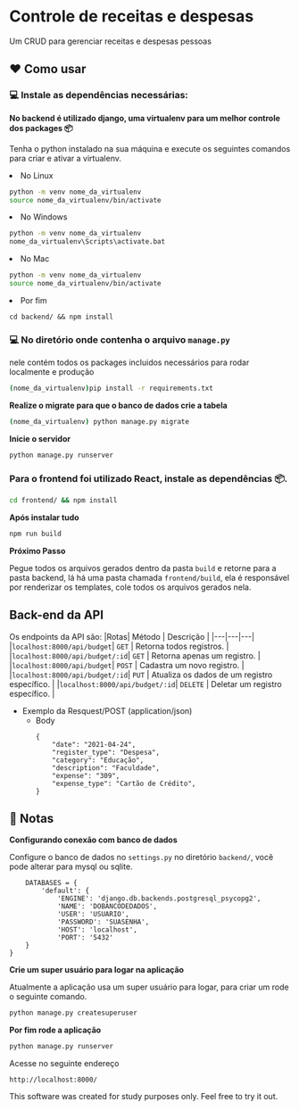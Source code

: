 # Controle de receitas e despesas    

Um CRUD para gerenciar receitas e despesas pessoas
## :heart: Como usar
### :computer: Instale as dependências necessárias:

**No backend é utilizado django, uma virtualenv para um melhor controle dos packages 📦**

Tenha o python instalado na sua máquina e execute os seguintes comandos para criar e ativar a virtualenv.

<li>No Linux

   ```sh
   python -m venv nome_da_virtualenv
   source nome_da_virtualenv/bin/activate
   ```

</li>

<li>No Windows

   ```sh
   python -m venv nome_da_virtualenv
   nome_da_virtualenv\Scripts\activate.bat
   ```

</li>

<li>No Mac
   
   ```sh
   python -m venv nome_da_virtualenv
   source nome_da_virtualenv/bin/activate
   ```

</li>

<li>Por fim

    
    cd backend/ && npm install
    

</li>


### :computer: No diretório onde contenha o arquivo `manage.py`

nele contém todos os packages incluidos necessários para rodar localmente e produção

```sh
(nome_da_virtualenv)pip install -r requirements.txt
```

**Realize o migrate para que o banco de dados crie a tabela**

```sh
(nome_da_virtualenv) python manage.py migrate
```
**Inicie o servidor**

```sh
python manage.py runserver 
```
### Para o frontend foi utilizado React, instale as dependências 📦.

```sh
cd frontend/ && npm install
```

**Após instalar tudo**

```sh
npm run build
```

**Próximo Passo**

Pegue todos os arquivos gerados dentro da pasta `build` e retorne para a pasta backend, lá há uma pasta chamada `frontend/build`, ela é responsável por renderizar os templates, cole todos os arquivos gerados nela.

## Back-end da API

Os endpoints da API são:
|Rotas| Método | Descrição |
|---|---|---|
|`localhost:8000/api/budget`| `GET` | Retorna todos registros. |
|`localhost:8000/api/budget/:id`| `GET` | Retorna apenas um registro. |
|`localhost:8000/api/budget`| `POST` | Cadastra um novo registro. |
|`localhost:8000/api/budget/:id`| `PUT` | Atualiza os dados de um registro específico. |
|`localhost:8000/api/budget/:id`| `DELETE` | Deletar um registro específico. |

+ Exemplo da Resquest/POST (application/json)
    + Body 
        ```text
        {
            "date": "2021-04-24",
            "register_type": "Despesa",
            "category": "Educação",
            "description": "Faculdade",
            "expense": "309",
            "expense_type": "Cartão de Crédito",
        }
        ```

## :notebook: Notas
**Configurando conexão com banco de dados**

Configure o banco de dados no `settings.py` no diretório `backend/`, você pode alterar para mysql ou sqlite.

```text
    DATABASES = {
        'default': {
            'ENGINE': 'django.db.backends.postgresql_psycopg2',
            'NAME': 'DOBANCODEDADOS',
            'USER': 'USUARIO',
            'PASSWORD': 'SUASENHA',
            'HOST': 'localhost',
            'PORT': '5432'
    }
}
```

**Crie um super usuário para logar na aplicação**

Atualmente a aplicação usa um super usuário para logar, para criar um rode o seguinte comando.


```sh
python manage.py createsuperuser
```

**Por fim rode a aplicação**

```sh
python manage.py runserver
```

Acesse no seguinte endereço

```text
http://localhost:8000/
```

This software was created for study purposes only. Feel free to try it out.